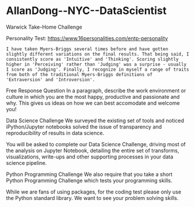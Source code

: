 # AllanDong--NYC--DataScientist
Warwick Take-Home Challenge


Personality Test: https://www.16personalities.com/entp-personality

    I have taken Myers-Briggs several times before and have gotten slightly different variations on the final results. That being said, I consistently score as 'Intuitive' and 'Thinking'. Scoring slightly higher in 'Perceiving' rather than 'Judging' was a surprise - usually I score as 'Judging'. Finally, I recognize in myself a range of traits from both of the traditional Myers-Briggs definitions of 'Extraversion' and 'Introversion'. 


Free Response Question
In a paragraph, describe the work environment or culture in which you are the most happy, productive and passionate and why. This gives us ideas on how we can best accomodate and welcome you!

Data Science Challenge
We surveyed the existing set of tools and noticed iPython/Jupyter notebooks solved the issue of transparency and reproducibility of results in data science.

You will be asked to complete our Data Science Challenge, driving most of the analysis on Jupyter Notebook, detailing the entire set of transforms, visualizations, write-ups and other supporting processes in your data science pipeline.

Python Programming Challenge
We also require that you take a short Python Programming Challenge which tests your programming skills.

While we are fans of using packages, for the coding test please only use the Python standard library. We want to see your problem solving skills.
